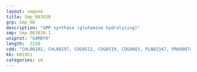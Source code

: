 ```yaml
---
layout: smgene
title: Smp_063830
grp: Smp_06
description: "GMP synthase (glutamine hydrolyzing)"
smp: Smp_063830.1
uniprot: "G4M0Y0"
length:  2220
cdd: "CHL00101, CHL00197, COG0512, COG0519, COG0603, PLN02347, PRK00074, PRK05670, PRK13980, TIGR00566, TIGR00888, TIGR02432, cd01742, cd01997, cl00020, cl00292, cl03038, pfam00117, pfam00958"
kk: K01951
categories: sm
---
```

